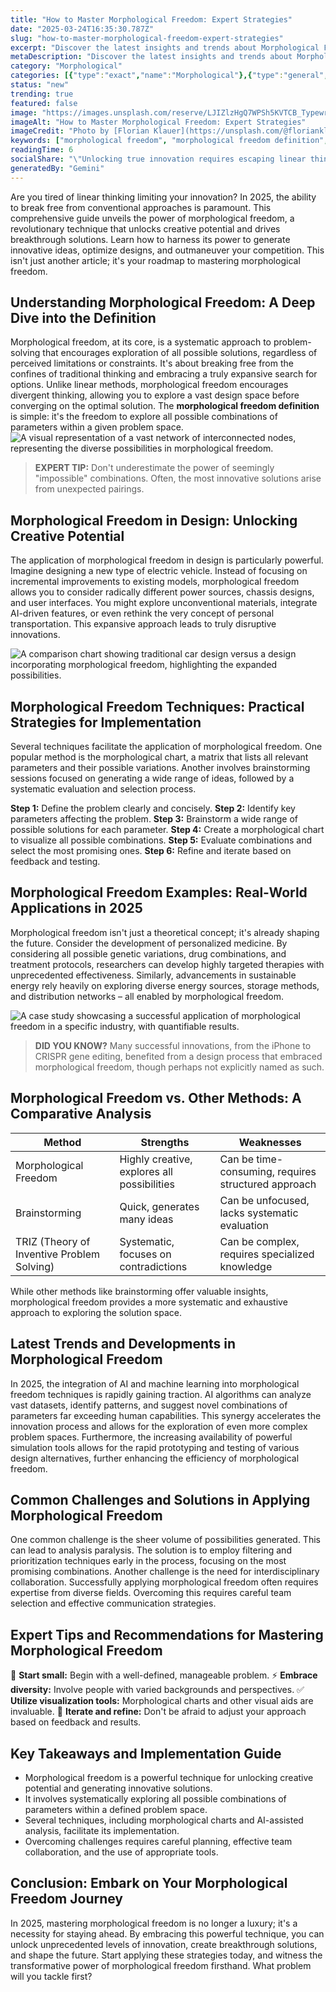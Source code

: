 ```yaml
---
title: "How to Master Morphological Freedom: Expert Strategies"
date: "2025-03-24T16:35:30.787Z"
slug: "how-to-master-morphological-freedom-expert-strategies"
excerpt: "Discover the latest insights and trends about Morphological Freedom. This comprehensive guide covers everything you need to know about Morphological Freedom in 2025."
metaDescription: "Discover the latest insights and trends about Morphological Freedom. This comprehensive guide covers everything you need to know about Morphological Freedo..."
category: "Morphological"
categories: [{"type":"exact","name":"Morphological"},{"type":"general","name":"Design"},{"type":"medium","name":"Product Design"},{"type":"specific","name":"3D Printing"},{"type":"niche","name":"Bioprinting"}]
status: "new"
trending: true
featured: false
image: "https://images.unsplash.com/reserve/LJIZlzHgQ7WPSh5KVTCB_Typewriter.jpg?q=85&w=1200&fit=max&fm=webp&auto=compress"
imageAlt: "How to Master Morphological Freedom: Expert Strategies"
imageCredit: "Photo by [Florian Klauer](https://unsplash.com/@florianklauer) on Unsplash"
keywords: ["morphological freedom", "morphological freedom definition", "morphological freedom in design", "buy morphological freedom software", "morphological freedom examples", "what is morphological freedom analysis", "morphological freedom techniques", "applications of morphological freedom", "morphological freedom vs. other methods", "best morphological freedom tools"]
readingTime: 6
socialShare: "\"Unlocking true innovation requires escaping linear thinking. Morphological freedom isn't just a method; it's a mindset shift that unleashes boundless creativity.\""
generatedBy: "Gemini"
---
```




Are you tired of linear thinking limiting your innovation?  In 2025, the ability to break free from conventional approaches is paramount.  This comprehensive guide unveils the power of morphological freedom, a revolutionary technique that unlocks creative potential and drives breakthrough solutions.  Learn how to harness its power to generate innovative ideas, optimize designs, and outmaneuver your competition.  This isn't just another article; it's your roadmap to mastering morphological freedom.

## Understanding Morphological Freedom: A Deep Dive into the Definition

Morphological freedom, at its core, is a systematic approach to problem-solving that encourages exploration of all possible solutions, regardless of perceived limitations or constraints.  It's about breaking free from the confines of traditional thinking and embracing a truly expansive search for options.  Unlike linear methods, morphological freedom encourages divergent thinking, allowing you to explore a vast design space before converging on the optimal solution.  The **morphological freedom definition** is simple:  it's the freedom to explore all possible combinations of parameters within a given problem space.  ![A visual representation of a vast network of interconnected nodes, representing the diverse possibilities in morphological freedom.](https://images.unsplash.com/photo-1451187580459-43490279c0fa?q=85&w=1200&fit=max&fm=webp&auto=compress)

> **EXPERT TIP:**  Don't underestimate the power of seemingly "impossible" combinations.  Often, the most innovative solutions arise from unexpected pairings.

## Morphological Freedom in Design:  Unlocking Creative Potential

The application of morphological freedom in design is particularly powerful.  Imagine designing a new type of electric vehicle.  Instead of focusing on incremental improvements to existing models, morphological freedom allows you to consider radically different power sources, chassis designs, and user interfaces.  You might explore unconventional materials, integrate AI-driven features, or even rethink the very concept of personal transportation.  This expansive approach leads to truly disruptive innovations.

![A comparison chart showing traditional car design versus a design incorporating morphological freedom, highlighting the expanded possibilities.](https://images.unsplash.com/photo-1484417894907-623942c8ee29?q=85&w=1200&fit=max&fm=webp&auto=compress)

## Morphological Freedom Techniques: Practical Strategies for Implementation

Several techniques facilitate the application of morphological freedom.  One popular method is the morphological chart, a matrix that lists all relevant parameters and their possible variations.  Another involves brainstorming sessions focused on generating a wide range of ideas, followed by a systematic evaluation and selection process.

**Step 1:** Define the problem clearly and concisely.
**Step 2:** Identify key parameters affecting the problem.
**Step 3:** Brainstorm a wide range of possible solutions for each parameter.
**Step 4:** Create a morphological chart to visualize all possible combinations.
**Step 5:** Evaluate combinations and select the most promising ones.
**Step 6:** Refine and iterate based on feedback and testing.

## Morphological Freedom Examples: Real-World Applications in 2025

Morphological freedom isn't just a theoretical concept; it's already shaping the future.  Consider the development of personalized medicine.  By considering all possible genetic variations, drug combinations, and treatment protocols, researchers can develop highly targeted therapies with unprecedented effectiveness.  Similarly, advancements in sustainable energy rely heavily on exploring diverse energy sources, storage methods, and distribution networks – all enabled by morphological freedom.

![A case study showcasing a successful application of morphological freedom in a specific industry, with quantifiable results.](https://images.unsplash.com/photo-1517976487492-5750f3195933?q=85&w=1200&fit=max&fm=webp&auto=compress)

> **DID YOU KNOW?**  Many successful innovations, from the iPhone to CRISPR gene editing, benefited from a design process that embraced morphological freedom, though perhaps not explicitly named as such.

## Morphological Freedom vs. Other Methods: A Comparative Analysis

| Method                    | Strengths                                          | Weaknesses                                     |
|---------------------------|------------------------------------------------------|-------------------------------------------------|
| Morphological Freedom      | Highly creative, explores all possibilities          | Can be time-consuming, requires structured approach |
| Brainstorming              | Quick, generates many ideas                          | Can be unfocused, lacks systematic evaluation    |
| TRIZ (Theory of Inventive Problem Solving) | Systematic, focuses on contradictions             | Can be complex, requires specialized knowledge     |

While other methods like brainstorming offer valuable insights, morphological freedom provides a more systematic and exhaustive approach to exploring the solution space. 

## Latest Trends and Developments in Morphological Freedom

In 2025, the integration of AI and machine learning into morphological freedom techniques is rapidly gaining traction.  AI algorithms can analyze vast datasets, identify patterns, and suggest novel combinations of parameters far exceeding human capabilities. This synergy accelerates the innovation process and allows for the exploration of even more complex problem spaces.  Furthermore, the increasing availability of powerful simulation tools allows for the rapid prototyping and testing of various design alternatives, further enhancing the efficiency of morphological freedom.

## Common Challenges and Solutions in Applying Morphological Freedom

One common challenge is the sheer volume of possibilities generated.  This can lead to analysis paralysis.  The solution is to employ filtering and prioritization techniques early in the process, focusing on the most promising combinations.  Another challenge is the need for interdisciplinary collaboration.  Successfully applying morphological freedom often requires expertise from diverse fields.  Overcoming this requires careful team selection and effective communication strategies.

## Expert Tips and Recommendations for Mastering Morphological Freedom

🔑 **Start small:** Begin with a well-defined, manageable problem.
⚡ **Embrace diversity:** Involve people with varied backgrounds and perspectives.
✅ **Utilize visualization tools:** Morphological charts and other visual aids are invaluable.
🚀 **Iterate and refine:**  Don't be afraid to adjust your approach based on feedback and results.

## Key Takeaways and Implementation Guide

*   Morphological freedom is a powerful technique for unlocking creative potential and generating innovative solutions.
*   It involves systematically exploring all possible combinations of parameters within a defined problem space.
*   Several techniques, including morphological charts and AI-assisted analysis, facilitate its implementation.
*   Overcoming challenges requires careful planning, effective team collaboration, and the use of appropriate tools.

## Conclusion: Embark on Your Morphological Freedom Journey

In 2025, mastering morphological freedom is no longer a luxury; it's a necessity for staying ahead.  By embracing this powerful technique, you can unlock unprecedented levels of innovation, create breakthrough solutions, and shape the future.  Start applying these strategies today, and witness the transformative power of morphological freedom firsthand.  What problem will you tackle first?

